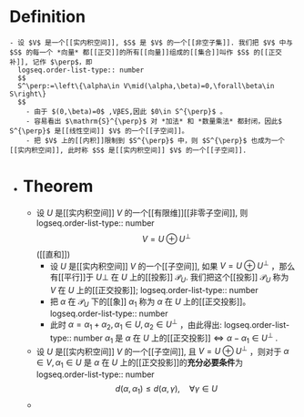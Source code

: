 # Definition
	- 设 $V$ 是一个[[实内积空间]], $S$ 是 $V$ 的一个[[非空子集]]. 我们把 $V$ 中与 $S$ 的每一个 *向量* 都[[正交]]的所有[[向量]]组成的[[集合]]叫作 $S$ 的[[正交补]], 记作 $\perp$，即
	  logseq.order-list-type:: number
	  $$
	  S^\perp:=\left\{\alpha\in V\mid(\alpha,\beta)=0,\forall\beta\in S\right\}
	  $$
		- 由于 $(0,\beta)=0$ ,VβES,因此 $0\in S^{\perp}$ 。
		- 容易看出 $\mathrm{S}^{\perp}$ 对 *加法* 和 *数量乘法* 都封闭，因此$ S^{\perp}$ 是[[线性空间]] $V$ 的一个[[子空间]]。
		- 把 $V$ 上的[[内积]]限制到 $S^{\perp}$ 中，则 $S^{\perp}$ 也成为一个[[实内积空间]], 此时称 $S$ 是[[实内积空间]] $V$ 的一个[[子空间]].
- # Theorem
	- 设 $U$ 是[[实内积空间]] $V$ 的一个[[有限维]][[非零子空间]], 则
	  logseq.order-list-type:: number
	  $$
	  V=U\oplus U^{\perp}
	  $$
	  ([[直和]])
		- 设 $U$ 是[[实内积空间]] $V$ 的一个[[子空间]], 如果 $V=U\oplus U^{\perp}$ ，那么有[[平行]]于 $U\perp$ 在 $U$ 上的[[投影]] $\mathcal{P}_U$. 我们把这个[[投影]] $\mathcal{P}_U$ 称为 $V$ 在 $U$ 上的[[正交投影]];
		  logseq.order-list-type:: number
		- 把 $α$ 在 $\mathcal{P}_U$ 下的[[象]] $α_1$ 称为 $α$ 在 $U$ 上的[[正交投影]]。
		  logseq.order-list-type:: number
		- 此时 $\alpha=\alpha_1+\alpha_2,\alpha_1\in U,\alpha_2\in U^\perp$ ，由此得出:
		  logseq.order-list-type:: number
		  $α_1$ 是 $α$ 在 $U$ 上的[[正交投影]]$\Longleftrightarrow \alpha-\alpha_{1}\in U^{\perp}$ .
	- 设 $U$ 是[[实内积空间]] $V$ 的一个[[子空间]], 且 $V{=}U{\oplus}U^{\perp}$ ，则对于 $\alpha\in V,\alpha_{1}\in U$ 是 $α$ 在 $U$ 上的[[正交投影]]的**充分必要条件**为
	  logseq.order-list-type:: number
	  $$
	  d(\alpha,\alpha_{1})\leqslant d\left(\alpha,\gamma\right),\quad\forall\gamma\in U
	  $$
	-